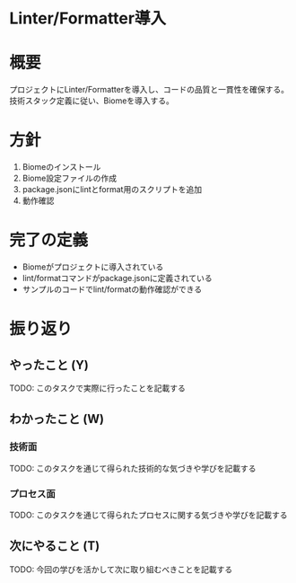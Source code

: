# Linter/Formatter導入

# 概要
プロジェクトにLinter/Formatterを導入し、コードの品質と一貫性を確保する。技術スタック定義に従い、Biomeを導入する。

# 方針
1. Biomeのインストール
2. Biome設定ファイルの作成
3. package.jsonにlintとformat用のスクリプトを追加
4. 動作確認

# 完了の定義
- Biomeがプロジェクトに導入されている
- lint/formatコマンドがpackage.jsonに定義されている
- サンプルのコードでlint/formatの動作確認ができる

# 振り返り
## やったこと (Y)
TODO: このタスクで実際に行ったことを記載する

## わかったこと (W)
### 技術面
TODO: このタスクを通じて得られた技術的な気づきや学びを記載する

### プロセス面
TODO: このタスクを通じて得られたプロセスに関する気づきや学びを記載する

## 次にやること (T)
TODO: 今回の学びを活かして次に取り組むべきことを記載する
